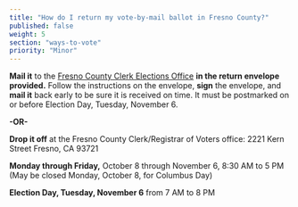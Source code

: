 ```yaml
---
title: "How do I return my vote-by-mail ballot in Fresno County?"
published: false
weight: 5
section: "ways-to-vote"
priority: "Minor"
---
```

**Mail it** to the [Fresno County Clerk Elections Office](#section-election-office-contact) **in the return envelope provided.** Follow the instructions on the envelope, **sign** the envelope, and **mail it** back early to be sure it is received on time. It must be postmarked on or before Election Day, Tuesday, November 6.  

  **-OR-**  

**Drop it off** at the Fresno County Clerk/Registrar of Voters office: 2221 Kern Street Fresno, CA 93721   

**Monday through Friday,** October 8 through November 6, 8:30 AM to 5 PM (May be closed Monday, October 8, for Columbus Day)  

**Election Day, Tuesday, November 6** from 7 AM to 8 PM